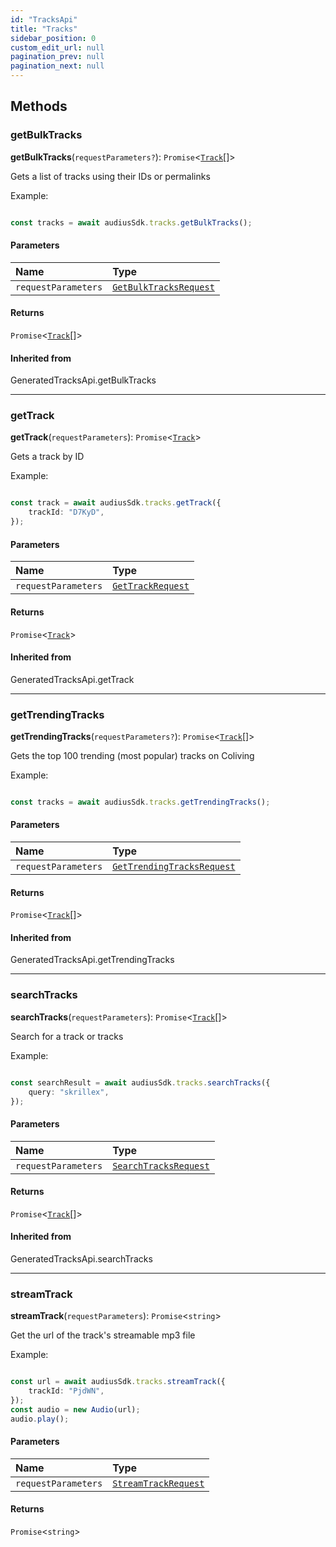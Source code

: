 ```yaml
---
id: "TracksApi"
title: "Tracks"
sidebar_position: 0
custom_edit_url: null
pagination_prev: null
pagination_next: null
---
```


## Methods

### getBulkTracks

**getBulkTracks**(`requestParameters?`): `Promise`<[`Track`](../interfaces/Track.md)[]\>

Gets a list of tracks using their IDs or permalinks

Example:

```typescript

const tracks = await audiusSdk.tracks.getBulkTracks();

```

#### Parameters

| Name | Type |
| :------ | :------ |
| `requestParameters` | [`GetBulkTracksRequest`](../interfaces/GetBulkTracksRequest.md) |

#### Returns

`Promise`<[`Track`](../interfaces/Track.md)[]\>

#### Inherited from

GeneratedTracksApi.getBulkTracks

___

### getTrack

**getTrack**(`requestParameters`): `Promise`<[`Track`](../interfaces/Track.md)\>

Gets a track by ID

Example:

```typescript

const track = await audiusSdk.tracks.getTrack({
    trackId: "D7KyD",
});

```

#### Parameters

| Name | Type |
| :------ | :------ |
| `requestParameters` | [`GetTrackRequest`](../interfaces/GetTrackRequest.md) |

#### Returns

`Promise`<[`Track`](../interfaces/Track.md)\>

#### Inherited from

GeneratedTracksApi.getTrack

___

### getTrendingTracks

**getTrendingTracks**(`requestParameters?`): `Promise`<[`Track`](../interfaces/Track.md)[]\>

Gets the top 100 trending (most popular) tracks on Coliving

Example:

```typescript

const tracks = await audiusSdk.tracks.getTrendingTracks();

```

#### Parameters

| Name | Type |
| :------ | :------ |
| `requestParameters` | [`GetTrendingTracksRequest`](../interfaces/GetTrendingTracksRequest.md) |

#### Returns

`Promise`<[`Track`](../interfaces/Track.md)[]\>

#### Inherited from

GeneratedTracksApi.getTrendingTracks

___

### searchTracks

**searchTracks**(`requestParameters`): `Promise`<[`Track`](../interfaces/Track.md)[]\>

Search for a track or tracks

Example:

```typescript

const searchResult = await audiusSdk.tracks.searchTracks({
    query: "skrillex",
});

```

#### Parameters

| Name | Type |
| :------ | :------ |
| `requestParameters` | [`SearchTracksRequest`](../interfaces/SearchTracksRequest.md) |

#### Returns

`Promise`<[`Track`](../interfaces/Track.md)[]\>

#### Inherited from

GeneratedTracksApi.searchTracks

___

### streamTrack

**streamTrack**(`requestParameters`): `Promise`<`string`\>

Get the url of the track's streamable mp3 file

Example:

```typescript

const url = await audiusSdk.tracks.streamTrack({
    trackId: "PjdWN",
});
const audio = new Audio(url);
audio.play();

```

#### Parameters

| Name | Type |
| :------ | :------ |
| `requestParameters` | [`StreamTrackRequest`](../interfaces/StreamTrackRequest.md) |

#### Returns

`Promise`<`string`\>

